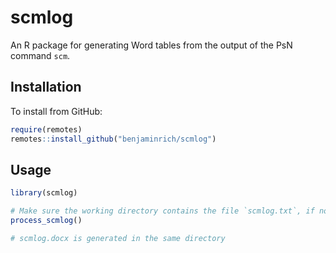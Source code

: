 
<!-- README.md is generated from README.Rmd. Please edit that file -->

# scmlog

An R package for generating Word tables from the output of the PsN
command `scm`.

## Installation

To install from GitHub:

``` r
require(remotes)
remotes::install_github("benjaminrich/scmlog")
```

## Usage

``` r
library(scmlog)

# Make sure the working directory contains the file `scmlog.txt`, if not setwd(...)
process_scmlog()

# scmlog.docx is generated in the same directory
```
